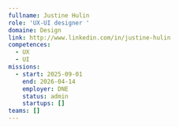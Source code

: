 ```yaml
---
fullname: Justine Hulin
role: 'UX-UI designer '
domaine: Design
link: http://www.linkedin.com/in/justine-hulin
competences:
  - UX
  - UI
missions:
  - start: 2025-09-01
    end: 2026-04-14
    employer: DNE
    status: admin
    startups: []
teams: []
---
```

